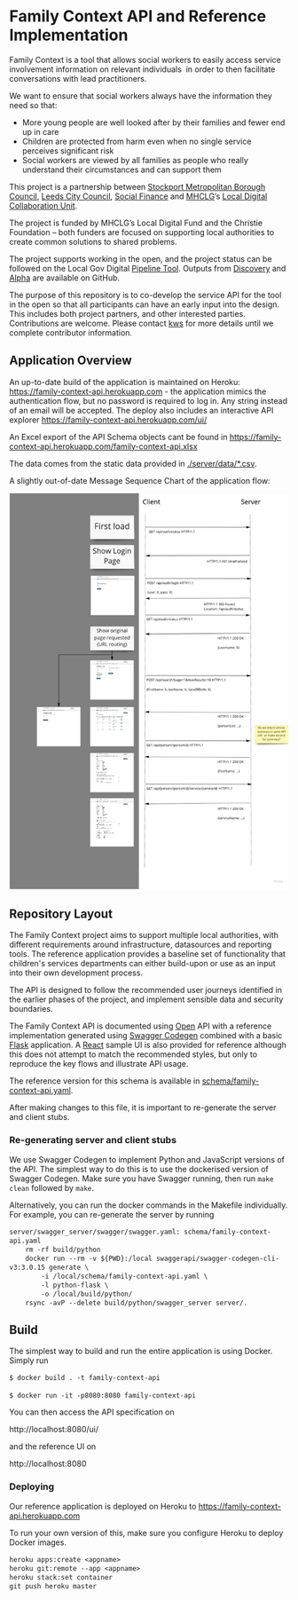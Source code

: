 # Family Context API and Reference Implementation

Family Context is a tool that allows social workers to easily access ​
service involvement information on relevant individuals ​
in order to then facilitate conversations with lead practitioners. ​

We want to ensure that social workers always have the information they need so that:​
- More young people are well looked after by their families and fewer end up in care​
- Children are protected from harm even when no single service perceives significant risk​
- Social workers are viewed by all families as people who really understand their circumstances and can support them

This project is a partnership between [Stockport Metropolitan Borough Council](https://www.stockport.gov.uk/), 
[Leeds City Council](https://www.leeds.gov.uk/), [Social Finance](https://www.socialfinance.org.uk/) 
and [MHCLG](https://gov.uk/mhclg)’s [Local Digital Collaboration Unit​](https://localdigital.gov.uk/).

The project is funded by MHCLG’s Local Digital Fund and the Christie Foundation – both funders are focused on 
supporting local authorities to create common solutions to shared problems.

The project supports working in the open, and the project status can be followed on the Local Gov Digital 
[Pipeline Tool](https://pipeline.localgov.digital/wiki/277). Outputs from 
[Discovery](https://github.com/CSCDP/Family-Context-Discovery) and 
[Alpha](https://github.com/CSCDP/Family-Context-Alpha) are available on GitHub.

The purpose of this repository is to co-develop the service API for the tool in the open so that all 
participants can have an early input into the design. This includes both project partners, and other 
interested parties. Contributions are welcome. Please contact [kws](https://github.com/kws) for more 
details until we complete contributor information.

## Application Overview

An up-to-date build of the application is maintained on Heroku: 
https://family-context-api.herokuapp.com - the application mimics the authentication flow, but
no password is required to log in. Any string instead of an email will be accepted. The deploy
also includes an interactive API explorer https://family-context-api.herokuapp.com/ui/

An Excel export of the API Schema objects cant be found in 
https://family-context-api.herokuapp.com/family-context-api.xlsx

The data comes from the static data provided in [./server/data/*.csv](./server/data/).

A slightly out-of-date Message Sequence Chart of the application flow:

![MSC Application & API Flow](./docs/msc-api-session.jpg "MSC Application & API Flow")


## Repository Layout

The Family Context project aims to support multiple local authorities, with different requirements around
infrastructure, datasources and reporting tools. The reference application provides a baseline set of functionality
that children's services departments can either build-upon or use as an input into their own development process. 

The API is designed to follow the recommended user journeys identified in the earlier phases of the project, 
and implement sensible data and security boundaries.

The Family Context API is documented using [Open](https://swagger.io/docs/specification/about/) API 
with a reference implementation generated using [Swagger Codegen](https://github.com/swagger-api/swagger-codegen)
combined with a basic [Flask](https://palletsprojects.com/p/flask/) application. 
A [React](https://reactjs.org/) sample UI is also provided for reference although this does
not attempt to match the recommended styles, but only to reproduce the key flows and illustrate API usage.

The reference version for this schema is available in 
[schema/family-context-api.yaml](./schema/family-context-api.yaml). 

After making changes to this file, it is important to re-generate the server and client stubs. 

### Re-generating server and client stubs

We use Swagger Codegen to implement Python and JavaScript versions of the API. The simplest way to do
this is to use the dockerised version of Swagger Codegen. Make sure you have Swagger running, then
run `make clean` followed by `make`. 

Alternatively, you can run the docker commands in the Makefile individually.  For example, you can re-generate the server by running 

```
server/swagger_server/swagger/swagger.yaml: schema/family-context-api.yaml
	rm -rf build/python
	docker run --rm -v ${PWD}:/local swaggerapi/swagger-codegen-cli-v3:3.0.15 generate \
		-i /local/schema/family-context-api.yaml \
		-l python-flask \
		-o /local/build/python/
	rsync -avP --delete build/python/swagger_server server/.
 ```

## Build 

The simplest way to build and run the entire application is using Docker. Simply run

```
$ docker build . -t family-context-api 

$ docker run -it -p8080:8080 family-context-api 
```

You can then access the API specification on

http://localhost:8080/ui/

and the reference UI on

http://localhost:8080


### Deploying
 
Our reference application is deployed on Heroku to https://family-context-api.herokuapp.com

To run your own version of this, make sure you configure Heroku to deploy Docker images. 

```
heroku apps:create <appname>
heroku git:remote --app <appname>
heroku stack:set container
git push heroku master
```

